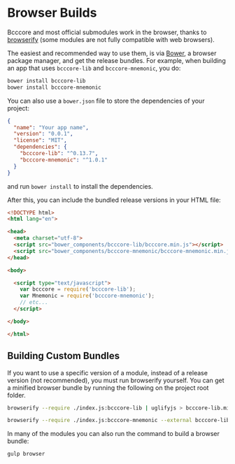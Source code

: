 # Browser Builds
Bcccore and most official submodules work in the browser, thanks to [browserify](http://browserify.org/) (some modules are not fully compatible with web browsers).

The easiest and recommended way to use them, is via [Bower](http://bower.io/), a browser package manager, and get the release bundles. For example, when building an app that uses `bcccore-lib` and `bcccore-mnemonic`, you do:

```sh
bower install bcccore-lib
bower install bcccore-mnemonic
```

You can also use a `bower.json` file to store the dependencies of your project:

```json
{
  "name": "Your app name",
  "version": "0.0.1",
  "license": "MIT",
  "dependencies": {
    "bcccore-lib": "^0.13.7",
    "bcccore-mnemonic": "^1.0.1"
  }
}
```

and run `bower install` to install the dependencies.

After this, you can include the bundled release versions in your HTML file:

```html
<!DOCTYPE html>
<html lang="en">

<head>
  <meta charset="utf-8">
  <script src="bower_components/bcccore-lib/bcccore.min.js"></script>
  <script src="bower_components/bcccore-mnemonic/bcccore-mnemonic.min.js"></script>
</head>

<body>

  <script type="text/javascript">
    var bcccore = require('bcccore-lib');
    var Mnemonic = require('bcccore-mnemonic');
    // etc...
  </script>

</body>

</html>
```

## Building Custom Bundles
If you want to use a specific version of a module, instead of a release version (not recommended), you must run browserify yourself.  You can get a minified browser bundle by running the following on the project root folder.

```sh
browserify --require ./index.js:bcccore-lib | uglifyjs > bcccore-lib.min.js
```

```sh
browserify --require ./index.js:bcccore-mnemonic --external bcccore-lib | uglifyjs > bcccore-mnemonic.min.js
```

In many of the modules you can also run the command to build a browser bundle:
```sh
gulp browser
```
